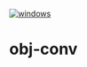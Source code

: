 [![windows](https://github.com/qligui/obj-conv/actions/workflows/windows.yml/badge.svg?branch=main)](https://github.com/qligui/obj-conv/actions/workflows/windows.yml)
# obj-conv
